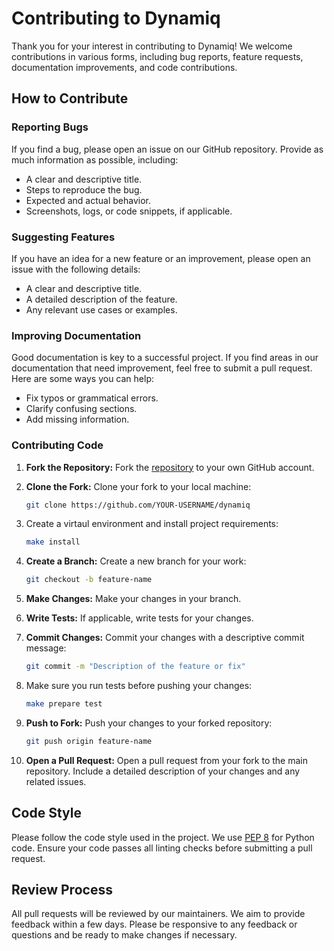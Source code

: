 # Contributing to Dynamiq

Thank you for your interest in contributing to Dynamiq! We welcome contributions in various forms, including bug reports, feature requests, documentation improvements, and code contributions.

## How to Contribute

### Reporting Bugs

If you find a bug, please open an issue on our GitHub repository. Provide as much information as possible, including:

- A clear and descriptive title.
- Steps to reproduce the bug.
- Expected and actual behavior.
- Screenshots, logs, or code snippets, if applicable.

### Suggesting Features

If you have an idea for a new feature or an improvement, please open an issue with the following details:

- A clear and descriptive title.
- A detailed description of the feature.
- Any relevant use cases or examples.

### Improving Documentation

Good documentation is key to a successful project. If you find areas in our documentation that need improvement, feel free to submit a pull request. Here are some ways you can help:

- Fix typos or grammatical errors.
- Clarify confusing sections.
- Add missing information.

### Contributing Code

1. **Fork the Repository:** Fork the [repository](https://github.com/dynamiq-ai/dynamiq) to your own GitHub account.

2. **Clone the Fork:** Clone your fork to your local machine:
   ```sh
   git clone https://github.com/YOUR-USERNAME/dynamiq
   ```

3. Create a virtaul environment and install project requirements:
   ```sh
   make install
   ```

4. **Create a Branch:** Create a new branch for your work:
   ```sh
   git checkout -b feature-name
   ```

5. **Make Changes:** Make your changes in your branch.

6. **Write Tests:** If applicable, write tests for your changes.

7. **Commit Changes:** Commit your changes with a descriptive commit message:
   ```sh
   git commit -m "Description of the feature or fix"
   ```

8. Make sure you run tests before pushing your changes:
   ```sh
   make prepare test
   ```

9. **Push to Fork:** Push your changes to your forked repository:
   ```sh
   git push origin feature-name
   ```

10. **Open a Pull Request:** Open a pull request from your fork to the main repository. Include a detailed description of your changes and any related issues.

## Code Style

Please follow the code style used in the project. We use [PEP 8](https://www.python.org/dev/peps/pep-0008/) for Python code. Ensure your code passes all linting checks before submitting a pull request.

## Review Process

All pull requests will be reviewed by our maintainers. We aim to provide feedback within a few days. Please be responsive to any feedback or questions and be ready to make changes if necessary.
